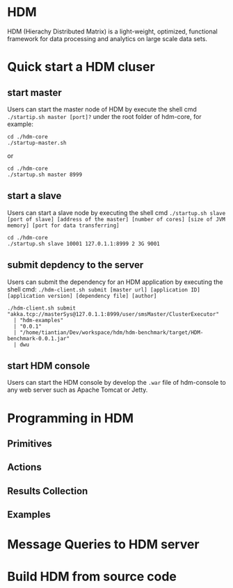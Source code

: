 HDM
==============

HDM (Hierachy Distributed Matrix) is a light-weight, optimized, functional framework for data processing and analytics on large scale data sets.

# Quick start a HDM cluser


## start master

Users can start the master node of HDM by execute the shell cmd `./startip.sh master [port]?` under the root folder of hdm-core, for example:

```shell
cd ./hdm-core
./startup-master.sh
```

or

```shell
cd ./hdm-core
./startup.sh master 8999
```


## start a slave

Users can start a slave node by executing the shell cmd `./startup.sh slave [port of slave] [address of the master] [number of cores] [size of JVM memory] [port for data transferring]`

```shell
cd ./hdm-core
./startup.sh slave 10001 127.0.1.1:8999 2 3G 9001
```


## submit depdency to the server

Users can submit the dependency for an HDM application by executing the shell cmd: `./hdm-client.sh submit [master url] [application ID] [application version] [dependency file] [author]`

```shell
./hdm-client.sh submit "akka.tcp://masterSys@127.0.1.1:8999/user/smsMaster/ClusterExecutor"
  | "hdm-examples"
  | "0.0.1"
  | "/home/tiantian/Dev/workspace/hdm/hdm-benchmark/target/HDM-benchmark-0.0.1.jar"
  | dwu
```

## start HDM console

Users can start the HDM console by develop the `.war` file of hdm-console to any web server such as Apache Tomcat or Jetty.



# Programming in HDM


## Primitives


## Actions


## Results Collection


## Examples


# Message Queries to HDM server


# Build HDM from source code

